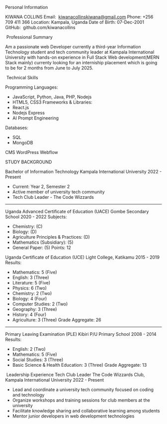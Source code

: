 Personal Information

KIWANA COLLINS
Email:  kiwanacollinskiwana@gmail.com
Phone: +256 709 411 366
Location: Kampala, Uganda
Date of Birth: 07-Dec-2001
GitHub:  github.com/kiwanacollins

 Professional Summary

Am a passionate web Developer currently a third-year Information Technology student and tech
community leader at Kampala International University with hands-on experience in Full Stack Web
development(MERN Stack mainly) currenty looking for an interniship placement which is going to be for 2
months from June to July 2025.

 Technical Skills 

Programming Languages:
- JavaScript, Python, Java, PHP, Nodejs
- HTML5, CSS3
Frameworks &amp; Libraries:
- React.js
- Nodejs Express
- AI Prompt Engineering

Databases:
- SQL
- MongoDB

CMS
WordPress
Webflow

STUDY BACKGROUND

Bachelor of Information Technology
Kampala International University
2022 - Present
- Current: Year 2, Semester 2
- Active member of university tech community
- Tech Club Leader - The Code Wizzards
_____________________________
Uganda Advanced Certificate of Education (UACE)
Gombe Secondary School
2020 - 2022
Subjects:
- Chemistry: (C) 
- Biology: (D) 
- Agriculture Principles &amp; Practices: (D) 
- Mathematics (Subsidiary): (5)
- General Paper: (5)
Points: 12

Uganda Certificate of Education (UCE)
Light College, Katikamu
2015 - 2019
Results:
- Mathematics: 5 (Five)
- English: 3 (Three)
- Literature: 5 (Five)
- Physics: 6 (Two)
- Chemistry: 2 (Two)
- Biology: 4 (Four)
- Computer Studies: 2 (Two)
- Geography: 3 (Three)
- History: 4 (Four)
- Agriculture: 3 (Three)
Grade Aggregate: 26
_____________________________
Primary Leaving Examination (PLE)
Kibiri P/U Primary School
2008 - 2014
Results:
- English: 2 (Two)
- Mathematics: 5 (Five)
- Social Studies: 3 (Three)
- Basic Science & Health Education: 3 (Three)
Grade Aggregate: 13

 Leadership Experience
Tech Club Leader
The Code Wizzards Club, Kampala International University
2022 - Present
- Lead and coordinate a university tech community focused on coding and technology
- Organize workshops and training sessions for club members at the university
- Facilitate knowledge sharing and collaborative learning among students
- Mentor junior developers in web development technologies